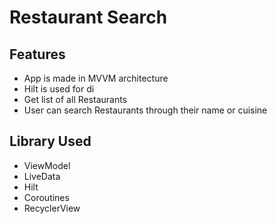 # Restaurant Search

## Features
- App is made in MVVM architecture 
- Hilt is used for di
- Get list of all Restaurants
- User can search Restaurants through their name or cuisine

## Library Used
-  ViewModel
-  LiveData
-  Hilt
-  Coroutines
-  RecyclerView
